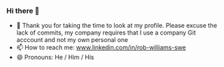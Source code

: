 ### Hi there 👋

- 🔭 Thank you for taking the time to look at my profile. Please excuse the lack of commits, my company requires that I use a company Git acccount and not my own personal one
- 📫 How to reach me: www.linkedin.com/in/rob-williams-swe
- 😄 Pronouns: He / Him / His
